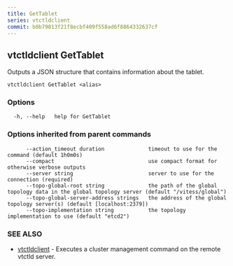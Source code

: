 ```yaml
---
title: GetTablet
series: vtctldclient
commit: b0b79813f21f8ecbf409f558ad6f8864332637cf
---
```

## vtctldclient GetTablet

Outputs a JSON structure that contains information about the tablet.

```
vtctldclient GetTablet <alias>
```

### Options

```
  -h, --help   help for GetTablet
```

### Options inherited from parent commands

```
      --action_timeout duration              timeout to use for the command (default 1h0m0s)
      --compact                              use compact format for otherwise verbose outputs
      --server string                        server to use for the connection (required)
      --topo-global-root string              the path of the global topology data in the global topology server (default "/vitess/global")
      --topo-global-server-address strings   the address of the global topology server(s) (default [localhost:2379])
      --topo-implementation string           the topology implementation to use (default "etcd2")
```

### SEE ALSO

* [vtctldclient](../)	 - Executes a cluster management command on the remote vtctld server.

